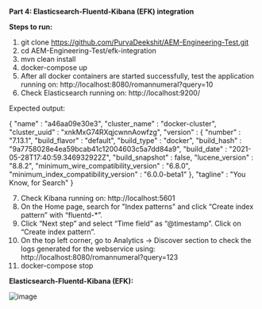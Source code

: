 **Part 4: Elasticsearch-Fluentd-Kibana (EFK) integration**

**Steps to run:**

1) git clone https://github.com/PurvaDeekshit/AEM-Engineering-Test.git
2) cd AEM-Engineering-Test/efk-integration
3) mvn clean install
4) docker-compose up
5) After all docker containers are started successfully, test the application running on: http://localhost:8080/romannumeral?query=10
6) Check Elasticsearch running on: http://localhost:9200/

Expected output:

{
"name" : "a46aa09e30e3", "cluster_name" : "docker-cluster", "cluster_uuid" : "xnkMxG74RXqjcwnnAowfzg", "version" : { "number" : "7.13.1", "build_flavor" : "default", "build_type" : "docker", "build_hash" : "9a7758028e4ea59bcab41c12004603c5a7dd84a9", "build_date" : "2021-05-28T17:40:59.346932922Z", "build_snapshot" : false, "lucene_version" : "8.8.2", "minimum_wire_compatibility_version" : "6.8.0", "minimum_index_compatibility_version" : "6.0.0-beta1" }, "tagline" : "You Know, for Search"
}

7) Check Kibana running on: http://localhost:5601
8) On the Home page, search for "Index patterns" and click “Create index pattern” with “fluentd-*”.
9) Click “Next step” and select “Time field” as “@timestamp”. Click on “Create index pattern”.
10) On the top left corner, go to Analytics -> Discover section to check the logs generated for the webservice using: http://localhost:8080/romannumeral?query=123
11) docker-compose stop

**Elasticsearch-Fluentd-Kibana (EFK):**

![image](https://user-images.githubusercontent.com/47338443/147903986-8029aa80-5732-486f-b753-95b741fa3fdc.png)
